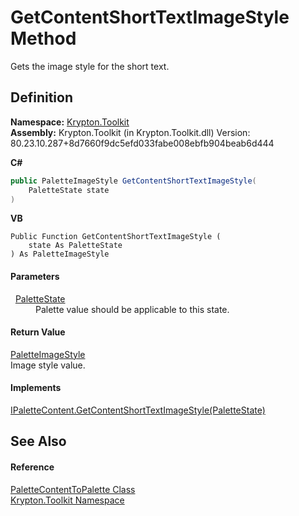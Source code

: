 # GetContentShortTextImageStyle Method


Gets the image style for the short text.



## Definition
**Namespace:** <a href="79d2eac2-21f4-54ff-7552-b20c33c30600.md">Krypton.Toolkit</a>  
**Assembly:** Krypton.Toolkit (in Krypton.Toolkit.dll) Version: 80.23.10.287+8d7660f9dc5efd033fabe008ebfb904beab6d444

**C#**
``` C#
public PaletteImageStyle GetContentShortTextImageStyle(
	PaletteState state
)
```
**VB**
``` VB
Public Function GetContentShortTextImageStyle ( 
	state As PaletteState
) As PaletteImageStyle
```



#### Parameters
<dl><dt>  <a href="93e626cd-00cf-240e-06c6-ab4d47e982ba.md">PaletteState</a></dt><dd>Palette value should be applicable to this state.</dd></dl>

#### Return Value
<a href="7d1c5117-e133-1dd6-c0fc-a31880f6b994.md">PaletteImageStyle</a>  
Image style value.

#### Implements
<a href="973da400-0210-f075-a872-01f4ae77dd5a.md">IPaletteContent.GetContentShortTextImageStyle(PaletteState)</a>  


## See Also


#### Reference
<a href="c8b76ff6-363e-0017-34c2-33ffd027d949.md">PaletteContentToPalette Class</a>  
<a href="79d2eac2-21f4-54ff-7552-b20c33c30600.md">Krypton.Toolkit Namespace</a>  
